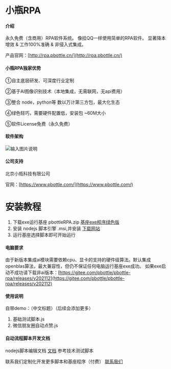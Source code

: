 #  小瓶RPA

#### 介绍
永久免费（含商用）RPA软件系统。 像挂QQ一样使用简单的RPA软件。 显著降本增效 & 工作100%准确 & 非侵入式集成。

 产品官网：[http://rpa.pbottle.cn/](http://rpa.pbottle.cn/)

#### 小瓶RPA独家优势

①自主底层研发、可深度行业定制

②基于AI图像识别技术（本地集成，无需联网，无api费用）

③整合 node，python等 数以万计第三方包，最大化生态

④绿色轻巧，需要硬件配置低，安装包 ~60M大小

⑤软件License免费（永久免费）

#### 软件架构

![输入图片说明](https://images.gitee.com/uploads/images/2021/1126/130823_ef4a3e3b_799608.png "2111021453106180e0566ebe4.png")


#### 公司支持

北京小瓶科技有限公司

 官网：[https://www.pbottle.com/](https://www.pbottle.com/)



# 安装教程

1.  下载exe运行基座  pbottleRPA.zip  [基座exe程序绿色版](https://gitee.com/pbottle/pbottle-rpa/releases)
2.  安装 nodejs 脚本引擎 .msi,并安装 [下载网站](http://nodejs.cn/download/) 
3.  运行基座选择脚本即可开始运行


#### 电脑要求

由于新版本集成ai模块需要依赖cpu、显卡的支持的硬件级算法。默认集成openblas算法，最大兼容性，但仍不保证任何电脑运行基座exe成功。
如果exe启动不成功请下载非ai版本：[https://gitee.com/pbottle/pbottle-rpa/releases/v202112](https://gitee.com/pbottle/pbottle-rpa/releases/v202112)

#### 使用说明

自带demo：（中文标题）（后续会添加更多）
1.  基础测试脚本.js
2.  微信朋友圈自动点赞.js



#### 自动流程脚本开发文档

nodejs脚本编辑文档
[文档](https://gitee.com/pbottle/pbottle-rpa/blob/master/pbottleRPA.js)
参考技术测试脚本

联系我们定制化开发更多脚本和基座程序（付费） [联系我们](https://www.pbottle.com/page-contact.html)
